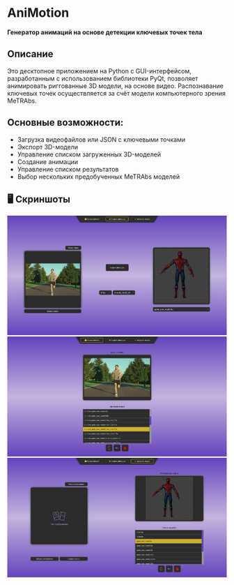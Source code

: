 # AniMotion  
**Генератор анимаций на основе детекции ключевых точек тела**

## Описание
Это десктопное приложением на Python с GUI-интерфейсом, разработанным с использованием библиотеки PyQt, позволяет анимировать риггованные 3D модели, на основе видео. Распознавание ключевых точек осуществляется за счёт модели компьютерного зрения MeTRAbs. 

## Основные возможности:

- Загрузка видеофайлов или JSON с ключевыми точками
- Экспорт 3D-модели
- Управление списком загруженных 3D-моделей
- Создание анимации
- Управление списком результатов
- Выбор нескольких предобученных MeTRAbs моделей

## 🖥️ Скриншоты

![Главное окно](Source/Images/screenshot_main.png)
![Окно результатов](Source/Images/screenshot_results.png)
![Окно загрузки модели](Source/Images/screenshot_model_upload.png)
